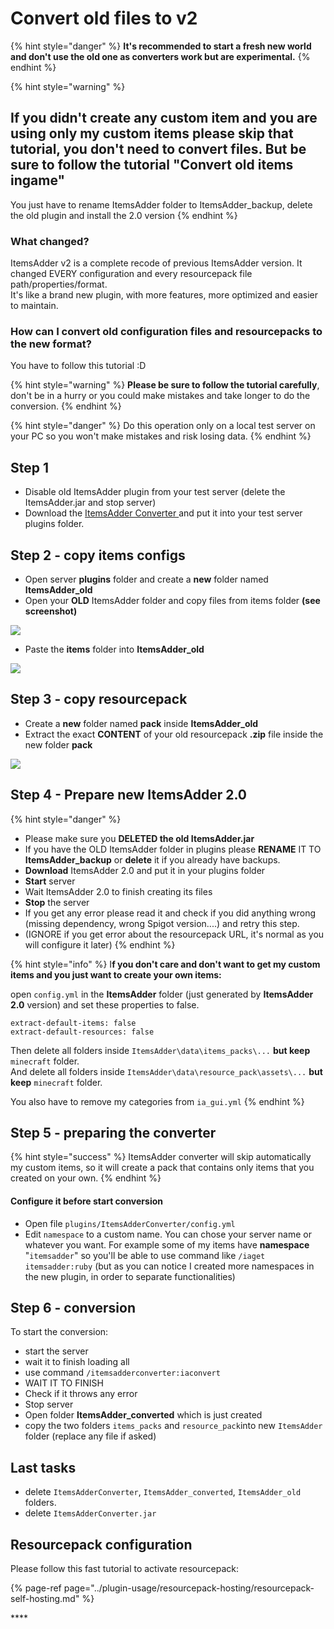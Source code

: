 # Convert old files to v2



{% hint style="danger" %}
**It's recommended to start a fresh new world and don't use the old one as converters work but are experimental.**
{% endhint %}

{% hint style="warning" %}
## If you didn't create any custom item and you are using only my custom items please skip that tutorial, you don't need to convert files. But be sure to follow the tutorial "Convert old items ingame"

You just have to rename ItemsAdder folder to ItemsAdder\_backup, delete the old plugin and install the 2.0 version
{% endhint %}

### What changed?

ItemsAdder v2 is a complete recode of previous ItemsAdder version. It changed EVERY configuration and every resourcepack file path/properties/format.   
It's like a brand new plugin, with more features, more optimized and easier to maintain.

### How can I convert old configuration files and resourcepacks to the new format?

You have to follow this tutorial :D

{% hint style="warning" %}
**Please be sure to follow the tutorial carefully**, don't be in a hurry or you could make mistakes and take longer to do the conversion.
{% endhint %}

{% hint style="danger" %}
Do this operation only on a local test server on your PC so you won't make mistakes and risk losing data.
{% endhint %}



## Step 1

* Disable old ItemsAdder plugin from your test server \(delete the ItemsAdder.jar and stop server\)
* Download the [ItemsAdder Converter ](https://www.spigotmc.org/resources/itemsadder-converter.75952/)and put it into your test server plugins folder.

## Step 2 - copy items configs

* Open server **plugins** folder and create a **new** folder named **ItemsAdder\_old**
* Open your **OLD** ItemsAdder folder and copy files from items folder **\(see screenshot\)**

![](../.gitbook/assets/image%20%286%29.png)

* Paste the **items** folder into **ItemsAdder\_old**

![](../.gitbook/assets/image%20%285%29.png)

## Step 3 - copy resourcepack

* Create a **new** folder named **pack** inside **ItemsAdder\_old** 
* Extract the exact **CONTENT** of your old resourcepack **.zip** file inside the new folder **pack**

![](../.gitbook/assets/image.png)

## Step 4 - Prepare new ItemsAdder 2.0

{% hint style="danger" %}
* Please make sure you **DELETED the old ItemsAdder.jar**
* If you have the OLD ItemsAdder folder in plugins please **RENAME** IT TO **ItemsAdder\_backup** or **delete** it if you already have backups.
* **Download** ItemsAdder 2.0 and put it in your plugins folder
* **Start** server
* Wait ItemsAdder 2.0 to finish creating its files
* **Stop** the server
* If you get any error please read it and check if you did anything wrong \(missing dependency, wrong Spigot version....\) and retry this step.
* \(IGNORE if you get error about the resourcepack URL, it's normal as you will configure it later\)
{% endhint %}

{% hint style="info" %}
I**f you don't care and don't want to get my custom items and you just want to create your own items:** 

open `config.yml` in the **ItemsAdder** folder \(just generated by **ItemsAdder 2.0** version\) and set these properties to false.

```text
extract-default-items: false
extract-default-resources: false
```

Then delete all folders inside `ItemsAdder\data\items_packs\...` **but keep** `minecraft` folder.  
And delete all folders inside `ItemsAdder\data\resource_pack\assets\...` **but keep** `minecraft` folder.

You also have to remove my categories from `ia_gui.yml`
{% endhint %}

## Step 5 - preparing the converter

{% hint style="success" %}
ItemsAdder converter will skip automatically my custom items, so it will create a pack that contains only items that you created on your own.
{% endhint %}

#### Configure it before start conversion

* Open file `plugins/ItemsAdderConverter/config.yml`
* Edit `namespace` to a custom name. You can chose your server name or whatever you want. For example some of my items have **namespace** "`itemsadder`" so you'll be able to use command like `/iaget itemsadder:ruby` \(but as you can notice I created more namespaces in the new plugin, in order to separate functionalities\)

## Step 6 - conversion

To start the conversion:

* start the server
* wait it to finish loading all
* use command `/itemsadderconverter:iaconvert`
* WAIT IT TO FINISH
* Check if it throws any error
* Stop server
* Open folder **ItemsAdder\_converted** which is just created
* copy the two folders `items_packs` and `resource_pack`into new `ItemsAdder` folder \(replace any file if asked\)

## Last tasks

* delete `ItemsAdderConverter`, `ItemsAdder_converted`, `ItemsAdder_old` folders.
* delete `ItemsAdderConverter.jar`

## Resourcepack configuration

Please follow this fast tutorial to activate resourcepack:

{% page-ref page="../plugin-usage/resourcepack-hosting/resourcepack-self-hosting.md" %}



\*\*\*\*

